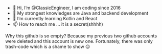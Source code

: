 - 👋 Hi, I’m @ClassicEngineer, I am coding since 2016
- 💪 My strongest knowledges are Java and backend development
- 🌱 I’m currently learning Kotlin and React
- 📫 How to reach me ... it is a secret(shhhh)

Why this github is so empty? Because my previous two github accounts were deleted and this account is new one. Fortunately, there was only trash-code which is a shame to show 😌
